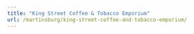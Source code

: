 ```yaml
---
title: "King Street Coffee & Tobacco Emporium"
url: /martinsburg/king-street-coffee-and-tobacco-emporium/
---
```

